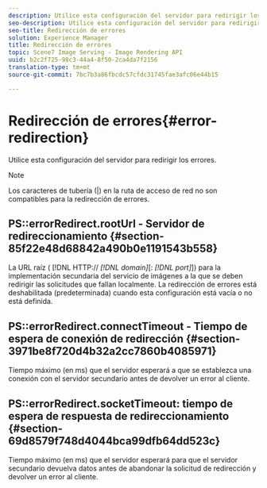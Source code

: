 ```yaml
---
description: Utilice esta configuración del servidor para redirigir los errores.
seo-description: Utilice esta configuración del servidor para redirigir los errores.
seo-title: Redirección de errores
solution: Experience Manager
title: Redirección de errores
topic: Scene7 Image Serving - Image Rendering API
uuid: b2c2f725-98c3-44a4-8f50-2ca4da7f2156
translation-type: tm+mt
source-git-commit: 7bc7b3a86fbcdc57cfdc31745fae3afc06e44b15

---
```



# Redirección de errores{#error-redirection}

Utilice esta configuración del servidor para redirigir los errores.

>[!NOTE]
>
>Los caracteres de tubería (|) en la ruta de acceso de red no son compatibles para la redirección de errores.

## PS::errorRedirect.rootUrl - Servidor de redireccionamiento {#section-85f22e48d68842a490b0e1191543b558}

La URL raíz ( [!DNL HTTP:// *[!DNL domain]*[: *[!DNL port]*]) para la implementación secundaria del servicio de imágenes a la que se deben redirigir las solicitudes que fallan localmente. La redirección de errores está deshabilitada (predeterminada) cuando esta configuración está vacía o no está definida.

## PS::errorRedirect.connectTimeout - Tiempo de espera de conexión de redirección {#section-3971be8f720d4b32a2cc7860b4085971}

Tiempo máximo (en ms) que el servidor esperará a que se establezca una conexión con el servidor secundario antes de devolver un error al cliente.

## PS::errorRedirect.socketTimeout: tiempo de espera de respuesta de redireccionamiento {#section-69d8579f748d4044bca99dfb64dd523c}

Tiempo máximo (en ms) que el servidor esperará para que el servidor secundario devuelva datos antes de abandonar la solicitud de redirección y devolver un error al cliente.
